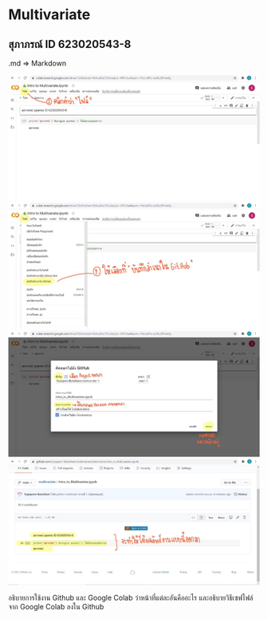 # Multivariate
## สุภาภรณ์ ID 623020543-8

 .md => Markdown
 
![รูปตัวอย่างเริ่มการเซฟงาน](GC.1.jpg)
 ![รูปตัวอย่างการเซฟงาน 2](GC.2.jpg)
 ![รูปตัวอย่างการเซฟงาน 3](GC.3.jpg)
 ![รูปตัวอย่างการเซฟงาน 4](GC.4.jpg)
 
 
 อธิบายการใช้งาน Github และ Google Colab ว่าหน้าที่แต่ละอันคืออะไร และอธิบายวิธีเซฟไฟล์จาก Google Colab ลงใน Github
